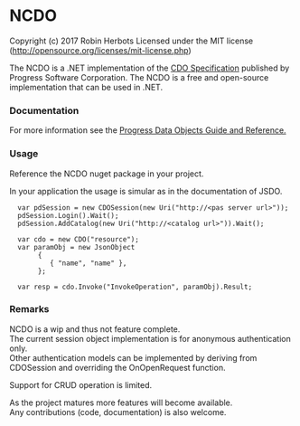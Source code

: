 # NCDO
Copyright (c) 2017 Robin Herbots Licensed under the MIT license (http://opensource.org/licenses/mit-license.php)  
  
The NCDO is a .NET implementation of the <a href="https://github.com/CloudDataObject/CDO">CDO Specification</a> published by Progress Software Corporation. 
The NCDO is a free and open-source implementation that can be used in .NET. 

### Documentation
For more information see the <a href="https://documentation.progress.com/output/pdo">Progress Data Objects Guide and Reference.</a>

### Usage
Reference the NCDO nuget package in your project.

In your application the usage is simular as in the documentation of JSDO.

```
  var pdSession = new CDOSession(new Uri("http://<pas server url>"));
  pdSession.Login().Wait();
  pdSession.AddCatalog(new Uri("http://<catalog url>")).Wait();
            
  var cdo = new CDO("resource");
  var paramObj = new JsonObject
       {
          { "name", "name" },
       };
  
  var resp = cdo.Invoke("InvokeOperation", paramObj).Result;
```


### Remarks

NCDO is a wip and thus not feature complete.  
The current session object implementation is for anonymous authentication only.  
Other authentication models can be implemented by deriving from CDOSession and overriding the OnOpenRequest function.

Support for CRUD operation is limited.

As the project matures more features will become available.  
Any contributions (code, documentation) is also welcome. 
